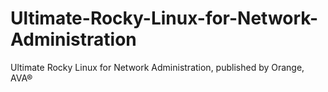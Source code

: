 # Ultimate-Rocky-Linux-for-Network-Administration
Ultimate Rocky Linux for Network Administration, published by Orange, AVA®
